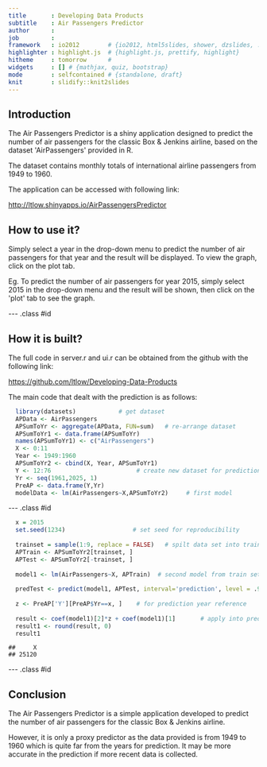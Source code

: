 ```yaml
---
title       : Developing Data Products
subtitle    : Air Passengers Predictor
author      : 
job         : 
framework   : io2012        # {io2012, html5slides, shower, dzslides, ...}
highlighter : highlight.js  # {highlight.js, prettify, highlight}
hitheme     : tomorrow      # 
widgets     : [] # {mathjax, quiz, bootstrap}
mode        : selfcontained # {standalone, draft}
knit        : slidify::knit2slides
---
```


##  Introduction 

The Air Passengers Predictor is a shiny application designed to predict the number of air passengers for the classic Box & Jenkins airline, based on the dataset 'AirPassengers' provided in R.

The dataset contains monthly totals of international airline passengers from 1949 to 1960. 

The application can be accessed with following link: 

http://ltlow.shinyapps.io/AirPassengersPredictor

##  How to use it?

Simply select a year in the drop-down menu to predict the number of air passengers for that year and the result will be displayed.  To view the graph, click on the plot tab.

Eg. To predict the number of air passengers for year 2015, simply select 2015 in the drop-down menu and the result will be shown, then click on the 'plot' tab to see the graph.

--- .class #id

##  How it is built?

The full code in server.r and ui.r can be obtained from the github with the following link:

https://github.com/ltlow/Developing-Data-Products


The main code that dealt with the prediction is as follows:

```r
  library(datasets)            # get dataset
  APData <- AirPassengers
  APSumToYr <- aggregate(APData, FUN=sum)   # re-arrange dataset
  APSumToYr1 <- data.frame(APSumToYr)
  names(APSumToYr1) <- c("AirPassengers")
  X <- 0:11
  Year <- 1949:1960
  APSumToYr2 <- cbind(X, Year, APSumToYr1)
  Y <- 12:76                        # create new dataset for prediction year reference
  Yr <- seq(1961,2025, 1)
  PreAP <- data.frame(Y,Yr)
  modelData <- lm(AirPassengers~X,APSumToYr2)     # first model
```


--- .class #id


```r
  x = 2015
  set.seed(1234)                   # set seed for reproducibility
  
  trainset = sample(1:9, replace = FALSE)   # spilt data set into training and test sets
  APTrain <- APSumToYr2[trainset, ]
  APTest <- APSumToYr2[-trainset, ]
  
  model1 <- lm(AirPassengers~X, APTrain)  # second model from train set
  
  predTest <- predict(model1, APTest, interval='prediction', level = .95 ) # run on test set
 
  z <- PreAP['Y'][PreAP$Yr==x, ]    # for prediction year reference
  
  result <- coef(model1)[2]*z + coef(model1)[1]       # apply into prediction
  result1 <- round(result, 0)
  result1
```

```
##     X 
## 25120
```

--- .class #id

##  Conclusion

The Air Passengers Predictor is a simple application developed to predict the number of air passengers for the classic Box & Jenkins airline.

However, it is only a proxy predictor as the data provided is from 1949 to 1960 which is quite far from the years for prediction. It may be more accurate in the prediction if more recent data is collected.






